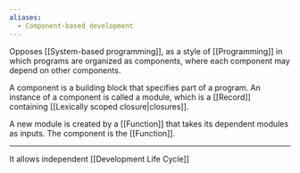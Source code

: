 ```yaml
---
aliases:
  - Component-based development
---
```


Opposes [[System-based programming]], as a style of [[Programming]] in which programs are organized as components, where each component may depend on other components.

A component is a building block that specifies part of a program. An instance of a component is called a module, which is a [[Record]] containing [[Lexically scoped closure|closures]].

A new module is created by a [[Function]] that takes its dependent modules as inputs. The component is the [[Function]].

---

It allows independent [[Development Life Cycle]]